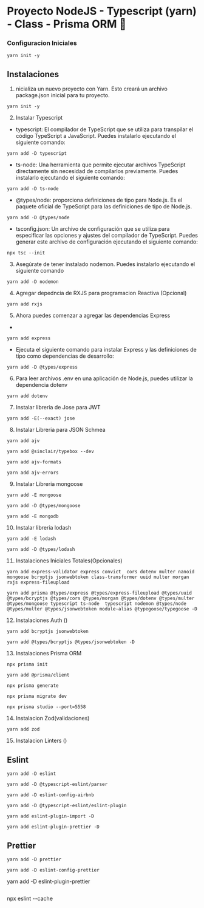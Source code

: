 # Proyecto NodeJS - Typescript (yarn) - Class - Prisma ORM  👋

### Configuracion Iniciales
~~~
yarn init -y
~~~
## Instalaciones

1.  nicializa un nuevo proyecto con Yarn. Esto creará un archivo package.json inicial para tu proyecto.
~~~
yarn init -y
~~~
2.  Instalar Typescript
* typescript: El compilador de TypeScript que se utiliza para transpilar el código TypeScript a JavaScript. Puedes instalarlo ejecutando el siguiente comando:
~~~
yarn add -D typescript
~~~
* ts-node: Una herramienta que permite ejecutar archivos TypeScript directamente sin necesidad de compilarlos previamente. Puedes instalarlo ejecutando el siguiente comando:
~~~
yarn add -D ts-node
~~~
* @types/node: proporciona definiciones de tipo para Node.js. Es el paquete oficial de TypeScript para las definiciones de tipo de Node.js.
~~~
yarn add -D @types/node
~~~
* tsconfig.json: Un archivo de configuración que se utiliza para especificar las opciones y ajustes del compilador de TypeScript. Puedes generar este archivo de configuración ejecutando el siguiente comando:
~~~
npx tsc --init
~~~
3. Asegúrate de tener instalado nodemon. Puedes instalarlo ejecutando el siguiente comando
~~~
yarn add -D nodemon
~~~
4. Agregar depedncia de RXJS para programacion Reactiva (Opcional)
~~~
yarn add rxjs
~~~
5. Ahora puedes comenzar a agregar las dependencias Express
* 
~~~
yarn add express
~~~
* Ejecuta el siguiente comando para instalar Express y las definiciones de tipo como dependencias de desarrollo:
~~~
yarn add -D @types/express 
~~~
6. Para leer archivos .env en una aplicación de Node.js, puedes utilizar la dependencia dotenv
~~~
yarn add dotenv
~~~
7. Instalar libreria de Jose para JWT
~~~
yarn add -E(--exact) jose
~~~
8. Instalar Libreria para JSON Schmea
~~~
yarn add ajv
~~~
~~~
yarn add @sinclair/typebox --dev
~~~
~~~
yarn add ajv-formats
~~~
~~~
yarn add ajv-errors
~~~
9. Instalar Libreria mongoose
~~~
yarn add -E mongoose
~~~
~~~
yarn add -D @types/mongoose
~~~
~~~
yarn add -E mongodb
~~~
10. Instalar libreria lodash
~~~
yarn add -E lodash
~~~
~~~
yarn add -D @types/lodash
~~~
11. Instalaciones Iniciales Totales(Opcionales)
~~~
yarn add express-validator express convict  cors dotenv multer nanoid mongoose bcryptjs jsonwebtoken class-transformer uuid multer morgan rxjs express-fileupload
~~~
~~~
yarn add prisma @types/express @types/express-fileupload @types/uuid @types/bcryptjs @types/cors @types/morgan @types/dotenv @types/multer @types/mongoose typescript ts-node  typescript nodemon @types/node @types/multer @types/jsonwebtoken module-alias @typegoose/typegoose -D 
~~~
12. Instalaciones Auth ()
~~~
yarn add bcryptjs jsonwebtoken
~~~
~~~
yarn add @types/bcryptjs @types/jsonwebtoken -D
~~~ 
13. Instalaciones Prisma ORM
~~~
npx prisma init
~~~
~~~
yarn add @prisma/client
~~~
~~~
npx prisma generate
~~~
~~~
npx prisma migrate dev
~~~
~~~
npx prisma studio --port=5558
~~~
14. Instalacion Zod(validaciones)
~~~
yarn add zod
~~~
15. Instalacion Linters ()
## Eslint
~~~
yarn add -D eslint
~~~
~~~
yarn add -D @typescript-eslint/parser
~~~
~~~
yarn add -D eslint-config-airbnb
~~~
~~~
yarn add -D @typescript-eslint/eslint-plugin
~~~
~~~
yarn add eslint-plugin-import -D
~~~
~~~
yarn add eslint-plugin-prettier -D
~~~
## Prettier
~~~
yarn add -D prettier
~~~
~~~
yarn add -D eslint-config-prettier
~~~
yarn add -D eslint-plugin-prettier
~~~
~~~
npx eslint --cache 
~~~